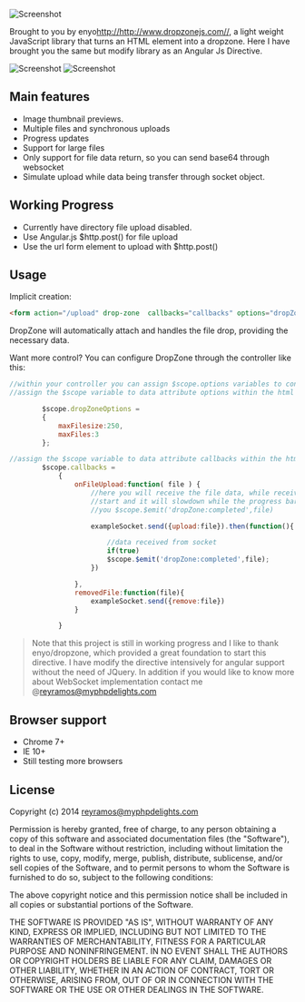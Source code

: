 ![Screenshot](http://i.imgur.com/3Ljo26J.png)

Brought to you by enyo<http://http://www.dropzonejs.com//>, a light weight JavaScript library that turns an HTML element into a dropzone.  Here I have brought you the same but modify
library as an Angular Js Directive.

![Screenshot](http://i.imgur.com/ZbeWmRR.png)
![Screenshot](http://i.imgur.com/3zZo3Dq.png)


## Main features

- Image thumbnail previews.
- Multiple files and synchronous uploads
- Progress updates
- Support for large files
- Only support for file data return, so you can send base64 through websocket
- Simulate upload while data being transfer through socket object.

## Working Progress
- Currently have directory file upload disabled.
- Use Angular.js $http.post() for file upload
- Use the url form element to upload with $http.post()

## Usage

Implicit creation:

```html
<form action="/upload" drop-zone  callbacks="callbacks" options="dropZoneOptions" class="dropzone"></form>
```

DropZone will automatically attach and handles the file drop, providing the necessary data.

Want more control? You can configure DropZone through the controller like this:

```js
//within your controller you can assign $scope.options variables to configure all defaultOptions, completely customizable
//assign the $scope variable to data attribute options within the html form

		$scope.dropZoneOptions =
		{
			maxFilesize:250,
			maxFiles:3
		};

//assign the $scope variable to data attribute callbacks within the html form to gather the file object information
		$scope.callbacks =
			{
				onFileUpload:function( file ) {
					//here you will receive the file data, while receiving the data the uploader simulation will
					//start and it will slowdown while the progress bar increases which it will never complete, unless
					//you $scope.$emit('dropZone:completed',file)

					exampleSocket.send({upload:file}).then(function(){

						//data received from socket
						if(true)
						$scope.$emit('dropZone:completed',file);
					})

				},
				removedFile:function(file){
					exampleSocket.send({remove:file})
				}

			}
```



> Note that this project is still in working progress and I like to thank enyo/dropzone, which provided a great foundation to start this directive.  I have modify the directive intensively for
angular support without the need of JQuery.  In addition if you would like to know more about WebSocket implementation contact me @reyramos@myphpdelights.com

## Browser support

- Chrome 7+
- IE 10+
- Still testing more browsers


License
-------
Copyright (c) 2014 reyramos@myphpdelights.com

Permission is hereby granted, free of charge, to any person obtaining a copy of
this software and associated documentation files (the "Software"), to deal in
the Software without restriction, including without limitation the rights to
use, copy, modify, merge, publish, distribute, sublicense, and/or sell copies
of the Software, and to permit persons to whom the Software is furnished to do
so, subject to the following conditions:

The above copyright notice and this permission notice shall be included in all
copies or substantial portions of the Software.

THE SOFTWARE IS PROVIDED "AS IS", WITHOUT WARRANTY OF ANY KIND, EXPRESS OR
IMPLIED, INCLUDING BUT NOT LIMITED TO THE WARRANTIES OF MERCHANTABILITY,
FITNESS FOR A PARTICULAR PURPOSE AND NONINFRINGEMENT. IN NO EVENT SHALL THE
AUTHORS OR COPYRIGHT HOLDERS BE LIABLE FOR ANY CLAIM, DAMAGES OR OTHER
LIABILITY, WHETHER IN AN ACTION OF CONTRACT, TORT OR OTHERWISE, ARISING FROM,
OUT OF OR IN CONNECTION WITH THE SOFTWARE OR THE USE OR OTHER DEALINGS IN THE
SOFTWARE.